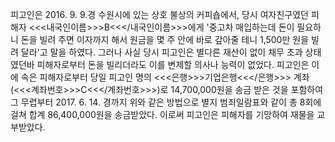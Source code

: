 피고인은 2016. 9. 9.경 수원시에 있는 상호 불상의 커피숍에서, 당시 여자친구였던 피해자 <<<내국인이름>>>B<<</내국인이름>>>에게 '중고차 매입하는데 돈이 필요하니 돈을 빌려 주면 이자까지 해서 원금을 몇 주 안에 바로 갚아줄 테니 1,500만 원을 빌려 달라'고 말을 하였다.
그러나 사실 당시 피고인은 별다른 재산이 없이 채무 초과 상태였던바 피해자로부터 돈을 빌리더라도 이를 변제할 의사나 능력이 없었다.
피고인은 이에 속은 피해자로부터 당일 피고인 명의 <<<은행>>>기업은행<<</은행>>> 계좌(<<<계좌번호>>>C<<</계좌번호>>>)로 14,700,000원을 송금 받은 것을 포함하여 그 무렵부터 2017. 6. 14. 경까지 위와 같은 방법으로 별지 범죄일람표와 같이 총 8회에 걸쳐 합계 86,400,000원을 송금받았다.
이로써 피고인은 피해자를 기망하여 재물을 교부받았다.